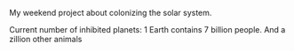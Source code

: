 My weekend project about colonizing the solar system.

Current number of inhibited planets: 1
Earth contains 7 billion people. 
And a zillion other animals
